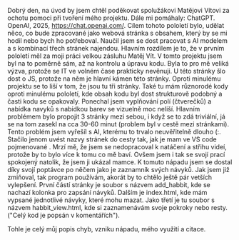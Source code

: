 Dobrý den, na úvod by jsem chtěl poděkovat spolužákovi Matějovi Vítovi za ochotu pomoci při tvoření mého projektu. Dále mi pomáhaly: ChatGPT. OpenAI, 2025, https://chat.openai.com/.
Cílem tohoto pololetí bylo, udělat něco, co bude zpracované jako webová stránka s obsahem, který by se mi hodil nebo bych ho potřeboval. Naučil jsem se dost pracovat s AI modelem a s kombinací třech stránek najendou. Hlavním rozdílem je to, že v prvním pololetí měl za moji práci velkou zásluhu Matěj Vít. V tomto projektu jsem byl na to poměrně sám, až na kontrolu a úpravu kodu. Byla to pro mě veliká výzva, protože se IT ve volném čase prakticky nevěnuji. U této stránky šlo dost o JS, protože na něm je hlavní kámen této stránky. Oproti minulému projektu se to liší v tom, že jsou tu tři stránky. Také tu mám různorodé kody oproti minulému pololetí, kde obsah kodu byl dost strukturově podobný a časti kodu se opakovaly. Ponechal jsem vyplňování polí (čtverečků) a nabídka navyků s nabídkou barev se vizuelně moc neliší. Hlavním problémem bylo propojit 3 stránky mezi sebou, i když se to zdá triviální, já se na tom zasekl na cca 30-60 minut (problem byl v cestě mezi stránkami). Tento problém jsem vyřešíl s AI, kterému to trvalo neuvěřitelně dlouho (:. Stačilo jenom uvést nazvy stránek do cesty tak, jak je mam ve VS code pojmenované . Mrzí mě, že jsem se nedopracoval k natáčení a střihu videí, protože by to bylo více k tomu co mě baví. Ovšem jsem i tak se svojí prací spokojený natolik, že jsem ji ukázal mamce. 
K tomuto nápadu jsem se dostal díky svojí poptávce po něčem jako je zaznamník svých návyků. Jak jsem již zmiňoval, tak program používám, akorát by to chtělo ještě pár vetších vylepšení. 
První částí stránky je soubor s názvem add_habbit, kde se nachazí kolonka pro zapsání návyků. Dalším je index.html, kde mám vypsané jednotlivé návyky, které mohu mazat. Jako třetí je tu soubor s názvem habbit_view.html, kde si zaznamenávám svoje pokroky nebo resty. ("Celý kod je popsán v komentářích").

Tohle je celý můj popis chyb, vzniku nápadu, mého využití a citace. 


